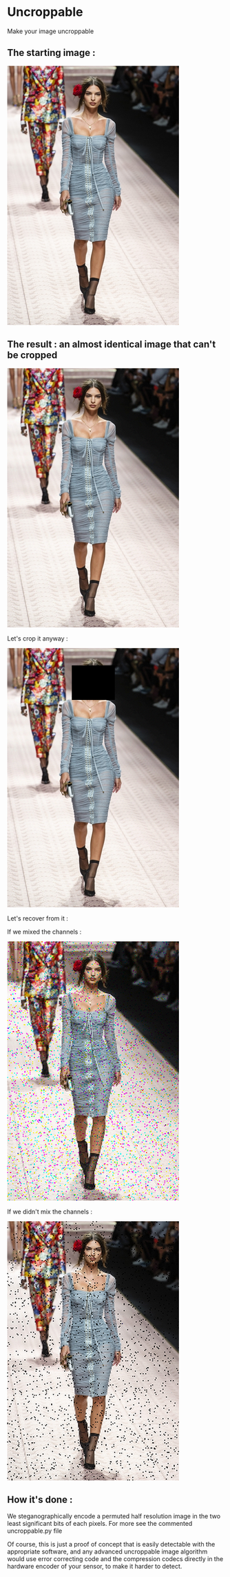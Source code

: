 # Uncroppable
Make your image uncroppable

## The starting image :

![Original Image](original.jpg?raw=true "Original")

## The result : an almost identical image that can't be cropped

![Uncroppable Image](uncroppable.png?raw=true "Uncroppable")

Let's crop it anyway :

![Cropped Image](cropped.png?raw=true "cropped.png")

Let's recover from it : 

If we mixed the channels : 

![Recovered mixed Channel Image](recoveredMixedChannels.png?raw=true "recoveredMixedChannels.png")

If we didn't mix the channels : 

![Recovered Unmixed Channel Image](recoveredUnmixedChannels.png?raw=true "recoveredUnmixedChannels.png")

## How it's done : 

We steganographically encode a permuted half resolution image in the two least significant bits of each pixels.
For more see the commented uncroppable.py file

Of course, this is just a proof of concept that is easily detectable with the appropriate software, and any advanced uncroppable image algorithm would use error correcting code and the compression codecs directly in the hardware encoder of your sensor, to make it harder to detect.
